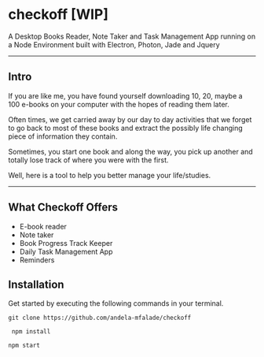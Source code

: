 # checkoff [WIP]
A Desktop Books Reader, Note Taker and Task Management App running on a Node Environment built with Electron, Photon, Jade and Jquery


---

## Intro
If you are like me, you have found yourself downloading 10, 20, maybe a 100 e-books on your computer with the hopes of reading them later.

Often times, we get carried away by our day to day activities that we forget to go back to most of these books and extract the possibly life changing piece of information they contain.

Sometimes, you start one book and along the way, you pick up another and totally lose track of where you were with the first.

Well, here is a tool to help you better manage your life/studies.


---

## What Checkoff Offers
- E-book reader
- Note taker
- Book Progress Track Keeper
- Daily Task Management App
- Reminders



## Installation

Get started by executing the following commands in your terminal.

```
git clone https://github.com/andela-mfalade/checkoff

 npm install

npm start
```
